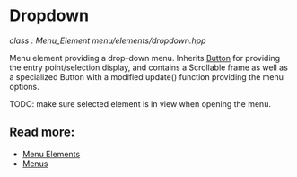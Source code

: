 # Dropdown
*class : Menu_Element*
*menu/elements/dropdown.hpp*

Menu element providing a drop-down menu. Inherits [Button](button.md) for providing the entry point/selection display, and contains a Scrollable frame as well as a specialized Button with a modified update() function providing the menu options.

TODO: make sure selected element is in view when opening the menu.

## Read more:
- [Menu Elements](elements.md)
- [Menus](../menu.md)